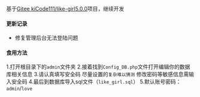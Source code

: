 基于[Gitee kiCode111/like-girl5.0.0](https://gitee.com/kiCode111/like-girl5.0.0)项目，继续开发

#### 更新记录
- 修复管理后台无法登陆问题

#### 食用方法
1.打开根目录下的`admin`文件夹
2.接着找到`Config_DB.php`文件打开编辑你的数据库相关信息
3.请认真填写安全码 尽量设置的`复杂难以猜测` 修改密码等敏感信息需输入安全码
4.最后到数据库导入sql文件（`like_girl.sql`）
5.默认账号密码：`admin`/`love`
